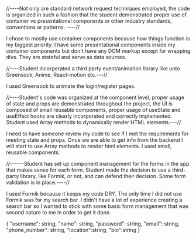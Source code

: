 //----Not only are standard network request techniques employed, the code is organized in such a fashion that the student demonstrated proper use of container vs presentational components or other industry standards, conventions or patterns. ----//

I chose to mostly use container components because how things function is my biggest priority. I have some presentational components inside my container components but don't have any DOM markup except for wrapping divs. They are stateful and serve as data sources. 

//----Student incorperated a third party event/animation library like unto Greensock, Anime, React-motion etc.---//

I used Greensock to animate the login/register pages.

//----Student's code was organized at the component level, proper usage of state and props are demonstrated throughout the project, the UI is composed of small reusable components, proper usage of useState and useEffect hooks are clearly incorporated and correctly implemented.  Student used Array methods to dynamically render HTML elements.---//

I need to have someone review my code to see if I met the requirements for meeting state and props. Once we are able to get info from the backend I will start to use Array methods to render html elements. I used small, reusable components.

//------Student has set up component management for the forms in the app that makes sense for each form. Student made the decision to use a third-party library, like Formik, or not, and can defend their decision. Some form validation is in place.----//

I used Formik because it keeps my code DRY. The only time I did not use Formik was for my search bar. I didn't have a lot of experience creating a search bar so I wanted to stick with some basic form management that was second nature to me in order to get it done.


{
    "username": string,
    "name": string,
    "password": string,
    "email": string,
   "phone_number": string,
   "location":string,
   "bio":string
}